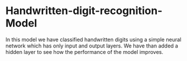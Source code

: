 # Handwritten-digit-recognition-Model

In this model we have classified  handwritten digits using a simple neural network which has only input and output layers. We have than added a hidden layer to see how the performance of the model improves.
